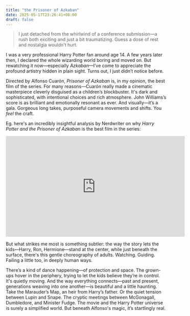 ```yaml
---
title: "the Prisoner of Azkaban"
date: 2025-05-17T23:26:41+08:00
draft: false
---
```


> I just detached from the whirlwind of a conference submission—a rush both exciting and just a bit traumatizing. Guess a dose of rest and nostalgia wouldn't hurt. 

I was a very professional Harry Potter fan around age 14. A few years later then, I declared the whole wizarding world boring and moved on. But rewatching it now—especially *Azkaban*—I’ve come to appreciate the profound artistry hidden in plain sight. Turns out, I just didn’t notice before.

Directed by Alfonso Cuarón, *Prisoner of Azkaban* is, in my opinion, the best film of the series. For many reasons—Cuarón really made a cinematic masterpiece cleverly disguised as a children’s blockbuster. It's dark and sophisticated, with intentional choices and rich atmosphere. John Williams’s score is as brilliant and emotionally resonant as ever. And visually—it’s a gala. Gorgeous long takes, purposeful camera movements and shifts. You *feel* the craft.

Eg. here's an incredibly insightful analysis by Nerdwriter on why *Harry Potter and the Prisoner of Azkaban* is the best film in the series:

<iframe width="560" height="315" src="https://www.youtube.com/embed/3hZ_ZyzCO24?si=EwF6x5N7YUD1OXS3" title="YouTube video player" frameborder="0" allow="accelerometer; autoplay; clipboard-write; encrypted-media; gyroscope; picture-in-picture; web-share" referrerpolicy="strict-origin-when-cross-origin" allowfullscreen></iframe>

But what strikes me most is something subtler: the way the story lets the kids—Harry, Ron, Hermione—stand at the center, while just beneath the surface, there's this gentle choreography of adults. Watching. Guiding. Failing a little too, in deeply human ways.

There’s a kind of dance happening—of protection and space. The grown-ups hover in the periphery, trying to let the kids believe they’re in control. It's quietly moving. And the way everything connects—past and present, generations weaving into one another—is beautiful and a little haunting. Take the Marauder’s Map, an heir from Harry’s father. Or the quiet tension between Lupin and Snape. The cryptic meetings between McGonagall, Dumbledore, and Minister Fudge. The movie and the Harry Potter universe is surely a simplified world. But beneath Alfonso's magic, it’s startlingly real.
